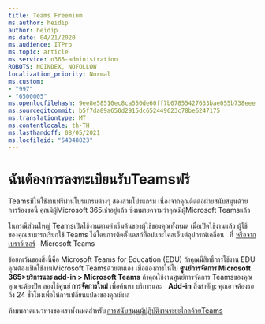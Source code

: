 ```yaml
---
title: Teams Freemium
ms.author: heidip
author: heidip
ms.date: 04/21/2020
ms.audience: ITPro
ms.topic: article
ms.service: o365-administration
ROBOTS: NOINDEX, NOFOLLOW
localization_priority: Normal
ms.custom:
- "997"
- "6500005"
ms.openlocfilehash: 9ee8e58510ec8ca550de60ff7b07855427633bae055b738eeef3e838edd7c609
ms.sourcegitcommit: b5f7da89a650d2915dc652449623c78be6247175
ms.translationtype: MT
ms.contentlocale: th-TH
ms.lasthandoff: 08/05/2021
ms.locfileid: "54048823"
---
```

# <a name="id-like-to-sign-up-for-teams-for-free"></a>ฉันต้องการลงทะเบียนรับTeamsฟรี

Teamsมีให้ใช้งานฟรีผ่านโปรแกรมต่างๆ สองสามโปรแกรม เนื่องจากคุณติดต่อฝ่ายสนับสนุนด้วยการร้องขอนี้ คุณมีผู้Microsoft 365เช่าอยู่แล้ว ซึ่งหมายความว่าคุณมีผู้Microsoft Teamsแล้ว

ในกรณีส่วนใหญ่ Teamsเปิดใช้งานตามค่าเริ่มต้นของผู้ใช้ของคุณทั้งหมด เมื่อเปิดใช้งานแล้ว ผู้ใช้ของคุณสามารถเรียกใช้ Teams ได้โดยการติดตั้งเดสก์ท็อปและไคลเอ็นต์อุปกรณ์เคลื่อน[](https://docs.microsoft.com/MicrosoftTeams/get-clients#desktop-client)   ที่ [](https://docs.microsoft.com/MicrosoftTeams/get-clients#mobile-clients) [หรือจากเบราว์เซอร์](https://dos.microsoft.com/MicrosoftTeams/get-clients#web-client)   Microsoft Teams [](https://www.microsoft.com/microsoft-teams/teams-for-work)

ข้อยกเว้นของสิ่งนี้คือ Microsoft Teams for Education (EDU) ถ้าคุณมีสิทธิ์การใช้งาน EDU คุณต้องเปิดใช้งานMicrosoft Teamsด้วยตนเอง เมื่อต้องการให้ไป **ศูนย์การจัดการ Microsoft 365>บริการและ add-in > Microsoft Teams** ถ้าคุณใช้งานศูนย์การจัดการ Teamsของคุณ คุณจะต้องปิด ลองใช้ศูนย์ **การจัดการใหม่** เพื่อค้นหา บริการและ    **Add-in** สิ่งสําคัญ: คุณอาจต้องรอถึง 24 ชั่วโมงเพื่อให้การเปลี่ยนแปลงของคุณมีผล

ห้ามพลาดแนวทางของเราทั้งหมดสําหรับ [การสนับสนุนผู้ปฏิบัติงานระยะไกลด้วยTeams](https://docs.microsoft.com/MicrosoftTeams/support-remote-work-with-teams)
